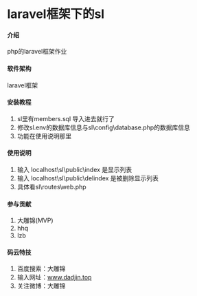 # laravel框架下的sl

#### 介绍
php的laravel框架作业

#### 软件架构
laravel框架


#### 安装教程

1. sl里有members.sql 导入进去就行了
2. 修改sl\.env的数据库信息与sl\config\database.php的数据库信息
3. 功能在使用说明那里

#### 使用说明

1. 输入 localhost\sl\public\index 是显示列表
2. 输入 localhost\sl\public\delindex 是被删除显示列表
3. 具体看sl\routes\web.php

#### 参与贡献

1. 大雕锦(MVP)
2. hhq
3. lzb



#### 码云特技

1. 百度搜索：大雕锦
2. 输入网址：www.dadjin.top
3. 关注微博：大雕锦